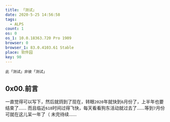 ```yaml
---
title: 「测试」
date: 2020-5-25 14:56:58
tags:
  - ALPS
count: 1
os: 0
os_1: 10.0.18363.720 Pro 1909
browser: 0
browser_1: 83.0.4103.61 Stable
place: 软件园
key: 90
---
```

    此「测试」非彼「测试」
<!-- more -->
## 0x00.前言
一直觉得可以写下，然后就鸽到了现在，转眼`2020`年就快到`6`月份了，上半年也要结束了……
而且临近`618`时间过得飞快，每天看看狗东活动就过去了……等到`7`月份可就在这儿呆一年了（
未完待续……